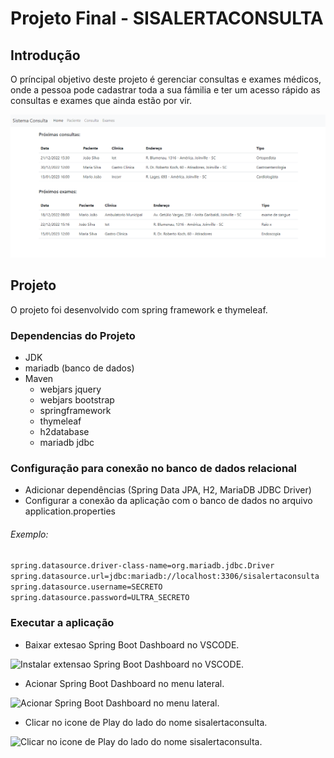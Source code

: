 # Projeto Final - SISALERTACONSULTA

## Introdução

O príncipal objetivo deste projeto é gerenciar consultas e exames médicos, onde a pessoa pode cadastrar toda a sua fámilia e ter um acesso rápido as consultas e exames que ainda estão por vir.

![página principal do sistema de consulta médica.](/image/sisalertaindex.png)

## Projeto

O projeto foi desenvolvido com spring framework e thymeleaf.

### Dependencias do Projeto

* JDK
* mariadb (banco de dados)
* Maven
    * webjars jquery
    * webjars bootstrap
    * springframework
    * thymeleaf
    * h2database
    * mariadb jdbc
    
### Configuração para conexão no banco de dados relacional

* Adicionar dependências (Spring Data JPA, H2, MariaDB JDBC Driver)
* Configurar a conexão da aplicação com o banco de dados no arquivo application.properties

###### Exemplo: 

`
spring.datasource.driver-class-name=org.mariadb.jdbc.Driver
spring.datasource.url=jdbc:mariadb://localhost:3306/sisalertaconsulta
spring.datasource.username=SECRETO
spring.datasource.password=ULTRA_SECRETO
`

### Executar a aplicação

* Baixar extesao Spring Boot Dashboard no VSCODE.

![Instalar extensao Spring Boot  Dashboard no VSCODE.](/image/sample.png)

* Acionar Spring Boot Dashboard no menu lateral.

![Acionar Spring Boot Dashboard no menu lateral.](/image/sample.png)

* Clicar no icone de Play do lado do nome sisalertaconsulta.

![Clicar no icone de Play do lado do nome sisalertaconsulta.](/image/sample.png)